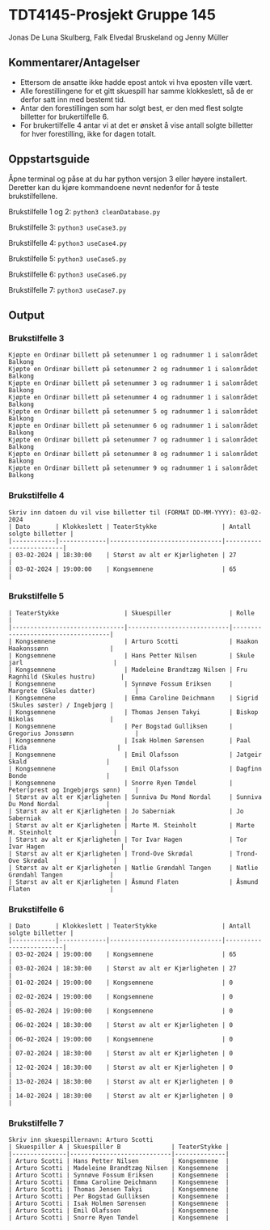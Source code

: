 # TDT4145-Prosjekt Gruppe 145
Jonas De Luna Skulberg, Falk Elvedal Bruskeland og Jenny Müller

## Kommentarer/Antagelser
- Ettersom de ansatte ikke hadde epost antok vi hva eposten ville vært.
- Alle forestillingene for et gitt skuespill har samme klokkeslett, så de er derfor satt inn med bestemt tid.
- Antar den forestillingen som har solgt best, er den med flest solgte billetter for brukertilfelle 6.
- For brukertilfelle 4 antar vi at det er ønsket å vise antall solgte billetter for hver forestilling, ikke for dagen totalt.

## Oppstartsguide
Åpne terminal og påse at du har python versjon 3 eller høyere installert. Deretter kan du kjøre kommandoene nevnt nedenfor for å teste brukstilfellene.

Brukstilfelle 1 og 2: `python3 cleanDatabase.py`

Brukstilfelle 3: `python3 useCase3.py`

Brukstilfelle 4: `python3 useCase4.py`

Brukstilfelle 5: `python3 useCase5.py`

Brukstilfelle 6: `python3 useCase6.py`

Brukstilfelle 7: `python3 useCase7.py`

## Output
### Brukstilfelle 3
```
Kjøpte en Ordinær billett på setenummer 1 og radnummer 1 i salområdet Balkong
Kjøpte en Ordinær billett på setenummer 2 og radnummer 1 i salområdet Balkong
Kjøpte en Ordinær billett på setenummer 3 og radnummer 1 i salområdet Balkong
Kjøpte en Ordinær billett på setenummer 4 og radnummer 1 i salområdet Balkong
Kjøpte en Ordinær billett på setenummer 5 og radnummer 1 i salområdet Balkong
Kjøpte en Ordinær billett på setenummer 6 og radnummer 1 i salområdet Balkong
Kjøpte en Ordinær billett på setenummer 7 og radnummer 1 i salområdet Balkong
Kjøpte en Ordinær billett på setenummer 8 og radnummer 1 i salområdet Balkong
Kjøpte en Ordinær billett på setenummer 9 og radnummer 1 i salområdet Balkong
```

### Brukstilfelle 4
```
Skriv inn datoen du vil vise billetter til (FORMAT DD-MM-YYYY): 03-02-2024
| Dato       | Klokkeslett | TeaterStykke                  | Antall solgte billetter |
|------------|-------------|-------------------------------|-------------------------|
| 03-02-2024 | 18:30:00    | Størst av alt er Kjærligheten | 27                      |
| 03-02-2024 | 19:00:00    | Kongsemnene                   | 65                      |

```

### Brukstilfelle 5
```
| TeaterStykke                  | Skuespiller                | Rolle                              |
|-------------------------------|----------------------------|------------------------------------|
| Kongsemnene                   | Arturo Scotti              | Haakon Haakonssønn                 |
| Kongsemnene                   | Hans Petter Nilsen         | Skule jarl                         |
| Kongsemnene                   | Madeleine Brandtzæg Nilsen | Fru Ragnhild (Skules hustru)       |
| Kongsemnene                   | Synnøve Fossum Eriksen     | Margrete (Skules datter)           |
| Kongsemnene                   | Emma Caroline Deichmann    | Sigrid (Skules søster) / Ingebjørg |
| Kongsemnene                   | Thomas Jensen Takyi        | Biskop Nikolas                     |
| Kongsemnene                   | Per Bogstad Gulliksen      | Gregorius Jonssønn                 |
| Kongsemnene                   | Isak Holmen Sørensen       | Paal Flida                         |
| Kongsemnene                   | Emil Olafsson              | Jatgeir Skald                      |
| Kongsemnene                   | Emil Olafsson              | Dagfinn Bonde                      |
| Kongsemnene                   | Snorre Ryen Tøndel         | Peter(prest og Ingebjørgs sønn)    |
| Størst av alt er Kjærligheten | Sunniva Du Mond Nordal     | Sunniva Du Mond Nordal             |
| Størst av alt er Kjærligheten | Jo Saberniak               | Jo Saberniak                       |
| Størst av alt er Kjærligheten | Marte M. Steinholt         | Marte M. Steinholt                 |
| Størst av alt er Kjærligheten | Tor Ivar Hagen             | Tor Ivar Hagen                     |
| Størst av alt er Kjærligheten | Trond-Ove Skrødal          | Trond-Ove Skrødal                  |
| Størst av alt er Kjærligheten | Natlie Grøndahl Tangen     | Natlie Grøndahl Tangen             |
| Størst av alt er Kjærligheten | Åsmund Flaten              | Åsmund Flaten                      |
```

### Brukstilfelle 6
```
| Dato       | Klokkeslett | TeaterStykke                  | Antall solgte billetter |
|------------|-------------|-------------------------------|-------------------------|
| 03-02-2024 | 19:00:00    | Kongsemnene                   | 65                      |
| 03-02-2024 | 18:30:00    | Størst av alt er Kjærligheten | 27                      |
| 01-02-2024 | 19:00:00    | Kongsemnene                   | 0                       |
| 02-02-2024 | 19:00:00    | Kongsemnene                   | 0                       |
| 05-02-2024 | 19:00:00    | Kongsemnene                   | 0                       |
| 06-02-2024 | 18:30:00    | Størst av alt er Kjærligheten | 0                       |
| 06-02-2024 | 19:00:00    | Kongsemnene                   | 0                       |
| 07-02-2024 | 18:30:00    | Størst av alt er Kjærligheten | 0                       |
| 12-02-2024 | 18:30:00    | Størst av alt er Kjærligheten | 0                       |
| 13-02-2024 | 18:30:00    | Størst av alt er Kjærligheten | 0                       |
| 14-02-2024 | 18:30:00    | Størst av alt er Kjærligheten | 0                       |
```

### Brukstilfelle 7
```
Skriv inn skuespillernavn: Arturo Scotti
| Skuespiller A | Skuespiller B              | TeaterStykke |
|---------------|----------------------------|--------------|
| Arturo Scotti | Hans Petter Nilsen         | Kongsemnene  |
| Arturo Scotti | Madeleine Brandtzæg Nilsen | Kongsemnene  |
| Arturo Scotti | Synnøve Fossum Eriksen     | Kongsemnene  |
| Arturo Scotti | Emma Caroline Deichmann    | Kongsemnene  |
| Arturo Scotti | Thomas Jensen Takyi        | Kongsemnene  |
| Arturo Scotti | Per Bogstad Gulliksen      | Kongsemnene  |
| Arturo Scotti | Isak Holmen Sørensen       | Kongsemnene  |
| Arturo Scotti | Emil Olafsson              | Kongsemnene  |
| Arturo Scotti | Snorre Ryen Tøndel         | Kongsemnene  |
```
